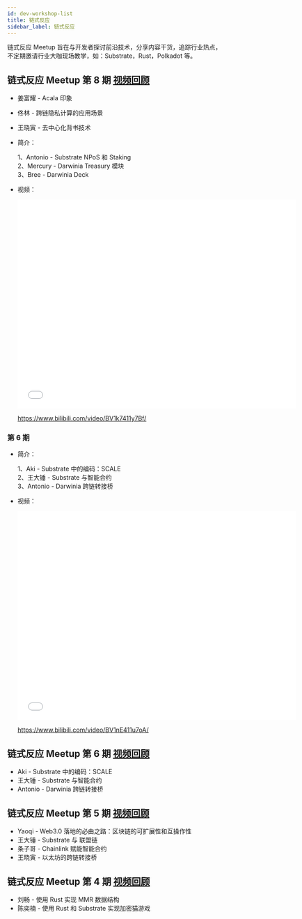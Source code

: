```yaml
---
id: dev-workshop-list
title: 链式反应
sidebar_label: 链式反应
---
```


链式反应 Meetup 旨在与开发者探讨前沿技术，分享内容干货，追踪行业热点，不定期邀请行业大咖现场教学，如：Substrate，Rust，Polkadot 等。

## 链式反应 Meetup 第 8 期 [视频回顾](https://www.bilibili.com/video/BV11g4y1z79z/)
- 姜富耀 - Acala 印象
- 佟林 - 跨链隐私计算的应用场景
- 王晓寅 - 去中心化背书技术

- 简介：

  1、Antonio - Substrate NPoS 和 Staking  
  2、Mercury - Darwinia Treasury 模块  
  3、Bree - Darwinia Deck

- 视频：

  <iframe src="//player.bilibili.com/player.html?aid=94858762&bvid=BV1nE411u7oA&cid=161934880&page=1" scrolling="no" border="0" frameborder="no" framespacing="0" allowfullscreen="true" width="640" height="480"> </iframe>

  https://www.bilibili.com/video/BV1k7411y7Bf/

### 第 6 期

- 简介：

  1、Aki - Substrate 中的编码：SCALE  
2、王大锤 - Substrate 与智能合约  
  3、Antonio - Darwinia 跨链转接桥

- 视频：

  <iframe src="//player.bilibili.com/player.html?aid=94858762&bvid=BV1nE411u7oA&cid=161934880&page=1" scrolling="no" border="0" frameborder="no" framespacing="0" allowfullscreen="true" width="640" height="480"> </iframe>

  https://www.bilibili.com/video/BV1nE411u7oA/

## 链式反应 Meetup 第 6 期 [视频回顾](https://www.bilibili.com/video/BV1nE411u7oA/)
- Aki - Substrate 中的编码：SCALE
- 王大锤 - Substrate 与智能合约
- Antonio - Darwinia 跨链转接桥

## 链式反应 Meetup 第 5 期 [视频回顾](https://www.yizhibo.com/l/Q2xiK2cfo-mkwO4U.html)
- Yaoqi - Web3.0 落地的必由之路：区块链的可扩展性和互操作性
- 王大锤 - Substrate 与 联盟链 
- 条子哥 - Chainlink 赋能智能合约
- 王晓寅 - 以太坊的跨链转接桥

## 链式反应 Meetup 第 4 期 [视频回顾](https://www.yizhibo.com/l/Ms6TQKJERiNuT2oZ.html)
- 刘畅 - 使用 Rust 实现 MMR 数据结构
- 陈奕楠 - 使用 Rust 和 Substrate 实现加密猫游戏
